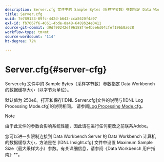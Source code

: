 ```yaml
---
description: Server.cfg 文件中的 Sample Bytes（采样字节数）参数指定 Data Workbench 的数据缓存大小（以字节为单位）。
title: Server.cfg
uuid: 7e789133-09fc-442d-b643-cca8620f4a97
exl-id: fb7667f6-4061-4bde-8a48-6489b24e0411
source-git-commit: d9df90242ef96188f4e4b5e6d04cfef196b0a628
workflow-type: tm+mt
source-wordcount: '114'
ht-degree: 72%

---
```


# Server.cfg{#server-cfg}

Server.cfg 文件中的 Sample Bytes（采样字节数）参数指定 Data Workbench 的数据缓存大小（以字节为单位）。

默认值为 250e6。打开和保存[!DNL Server.cfg]文件的说明与[!DNL Log Processing Mode.cfg]的说明相同。 请参阅[Log Processing Mode.cfg](../../../home/c-dataset-const-proc/c-add-config-files/t-log-proc-mode.md#task-e530907cb34f488182afe625e6d9e44a)。

>[!NOTE]
>
>由于此文件的参数会影响系统性能，因此请在进行任何更改之前联系Adobe。

您可以进一步限制连接到 Data Workbench Server 的 Data Workbench 计算机的数据缓存大小，方法是在 [!DNL Insight.cfg] 文件中设置 Maximum Sample Size（最大采样大小）参数。有关详细信息，请参阅《Data Workbench 用户指南》**。
